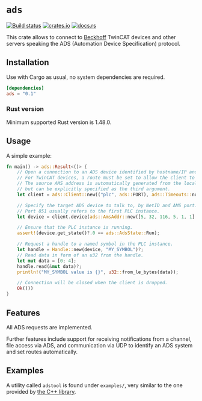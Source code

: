 # `ads`

[![Build status](https://github.com/birkenfeld/ads-rs/actions/workflows/main/badge.svg)](https://github.com/birkenfeld/ads-rs)
[![crates.io](https://img.shields.io/crates/v/ads.svg)](https://crates.io/crates/ads)
[![docs.rs](https://img.shields.io/docsrs/ads)](https://docs.rs/ads)

This crate allows to connect to [Beckhoff](https://beckhoff.com) TwinCAT devices
and other servers speaking the ADS (Automation Device Specification) protocol.

## Installation

Use with Cargo as usual, no system dependencies are required.

```toml
[dependencies]
ads = "0.1"
```

### Rust version

Minimum supported Rust version is 1.48.0.

## Usage

A simple example:

```rust
fn main() -> ads::Result<()> {
    // Open a connection to an ADS device identified by hostname/IP and port.
    // For TwinCAT devices, a route must be set to allow the client to connect.
    // The source AMS address is automatically generated from the local IP,
    // but can be explicitly specified as the third argument.
    let client = ads::Client::new(("plc", ads::PORT), ads::Timeouts::none(), None)?;

    // Specify the target ADS device to talk to, by NetID and AMS port.
    // Port 851 usually refers to the first PLC instance.
    let device = client.device(ads::AmsAddr::new([5, 32, 116, 5, 1, 1].into(), 851));

    // Ensure that the PLC instance is running.
    assert!(device.get_state()?.0 == ads::AdsState::Run);

    // Request a handle to a named symbol in the PLC instance.
    let handle = Handle::new(device, "MY_SYMBOL")?;
    // Read data in form of an u32 from the handle.
    let mut data = [0; 4];
    handle.read(&mut data)?;
    println!("MY_SYMBOL value is {}", u32::from_le_bytes(data));

    // Connection will be closed when the client is dropped.
    Ok(())
}
```

## Features

All ADS requests are implemented.

Further features include support for receiving notifications from a channel,
file access via ADS, and communication via UDP to identify an ADS system and set
routes automatically.

## Examples

A utility called `adstool` is found under `examples/`, very similar to the one
provided by [the C++ library](https://github.com/Beckhoff/ADS).
